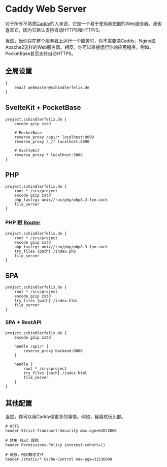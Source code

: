 # Caddy Web Server

对于所有不熟悉[Caddy](https://caddyserver.com/)的人来说，它是一个易于使用和配置的Web服务器。我也喜欢它，因为它默认支持自动HTTPS和HTTP/3。

当然，当你只在整个服务器上运行一个服务时，你不需要像Caddy、Nginx或Apache2这样的Web服务器。相反，你可以直接运行你的应用程序。例如，PocketBase甚至支持自动HTTPS。

## 全局设置

```nginx
{
	email webmaster@schindlerfelix.de
}
```

## SvelteKit + PocketBase

```nginx
project.schindlerfelix.de {
	encode gzip zstd

	# PocketBase
	reverse_proxy /api/* localhost:8090
	reverse_proxy /_/* localhost:8090

	# SvelteKit
	reverse_proxy * localhost:3000
}
```

## PHP

```nginx
project.schindlerfelix.de {
	root * /srv/project
	encode gzip zstd
	php_fastcgi unix//run/php/php8.3-fpm.sock
	file_server
}
```

### PHP 跟 [Router](https://github.com/felix-schindler/Router)

```nginx
project.schindlerfelix.de {
	root * /srv/project
	encode gzip zstd
	php_fastcgi unix//run/php/php8.3-fpm.sock
	try_files {path} /index.php
	file_server
}
```

## SPA

```nginx
project.schindlerfelix.de {
	root * /srv/project
	encode gzip zstd
	try_files {path} /index.html
	file_server
}
```

### SPA + RestAPI

```nginx
project.schindlerfelix.de {
	encode gzip zstd

	handle /api/* {
		reverse_proxy backend:8000
	}

	handle {
		root * /srv/project
		try_files {path} /index.html
		file_server
	}
}
```

## 其他配置

当然，你可以用Caddy做更多的事情。例如，我喜欢玩头部。

```nginx
# HSTS
header Strict-Transport-Security max-age=63072000

# 禁用 FLoC 跟踪
header Permissions-Policy interest-cohort=()

# 缓存，例如静态文件
header /static/* Cache-Control max-age=31536000
```
